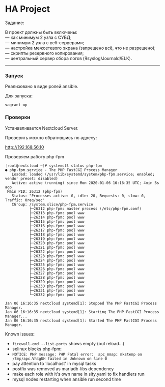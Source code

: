 # HA Project

Задание:  

В проект должны быть включены:  
— как минимум 2 узла с СУБД;   
— минимум 2 узла с веб-серверами;   
— настройка межсетевого экрана (запрещено всё, что не разрешено);   
— скрипты резервного копирования;   
— центральный сервер сбора логов (Rsyslog/Journald/ELK).  

---

### Запуск

Реализовано в виде ролей ansible.  

Для запуска: 

```console
vagrant up
```

### Проверки

Устанавливается Nextcloud Server.  

Проверить можно обратившись по адресу: 

http://192.168.56.10 

Проверяем работу php-fpm	

```console
[root@nextcloud ~]# systemctl status php-fpm
● php-fpm.service - The PHP FastCGI Process Manager
   Loaded: loaded (/usr/lib/systemd/system/php-fpm.service; enabled; vendor preset: disabled)
   Active: active (running) since Mon 2020-01-06 16:16:35 UTC; 4min 5s ago
 Main PID: 26312 (php-fpm)
   Status: "Processes active: 0, idle: 20, Requests: 0, slow: 0, Traffic: 0req/sec"
   CGroup: /system.slice/php-fpm.service
           ├─26312 php-fpm: master process (/etc/php-fpm.conf)
           ├─26313 php-fpm: pool www
           ├─26314 php-fpm: pool www
           ├─26315 php-fpm: pool www
           ├─26316 php-fpm: pool www
           ├─26317 php-fpm: pool www
           ├─26318 php-fpm: pool www
           ├─26319 php-fpm: pool www
           ├─26320 php-fpm: pool www
           ├─26321 php-fpm: pool www
           ├─26322 php-fpm: pool www
           ├─26323 php-fpm: pool www
           ├─26324 php-fpm: pool www
           ├─26325 php-fpm: pool www
           ├─26326 php-fpm: pool www
           ├─26327 php-fpm: pool www
           ├─26328 php-fpm: pool www
           ├─26329 php-fpm: pool www
           ├─26330 php-fpm: pool www
           ├─26331 php-fpm: pool www
           └─26332 php-fpm: pool www

Jan 06 16:16:35 nextcloud systemd[1]: Stopped The PHP FastCGI Process Manager.
Jan 06 16:16:35 nextcloud systemd[1]: Starting The PHP FastCGI Process Manager...
Jan 06 16:16:35 nextcloud systemd[1]: Started The PHP FastCGI Process Manager.

```

Known issues: 

- `firewall-cmd --list-ports` shows empty (but reload...) 
- selinux blocks php-fpm: 
- `NOTICE: PHP message: PHP Fatal error:  apc_mmap: mkstemp on /tmp/apc.Vh4gUH failed in Unknown on line 0`  
- pay attention to 'localhost' in mysql tasks
- postfix was removed as mariadb-libs dependency
- make each role with it's own name in sity.yaml to fix handlers run
- mysql nodes restarting when ansible run second time


